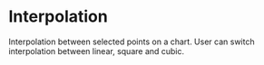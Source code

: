 # Interpolation

Interpolation between selected points on a chart. User can switch interpolation between linear, square and cubic.
